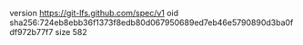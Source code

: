 version https://git-lfs.github.com/spec/v1
oid sha256:724eb8ebb36f1373f8edb80d067950689ed7eb46e5790890d3ba0fdf972b77f7
size 582
